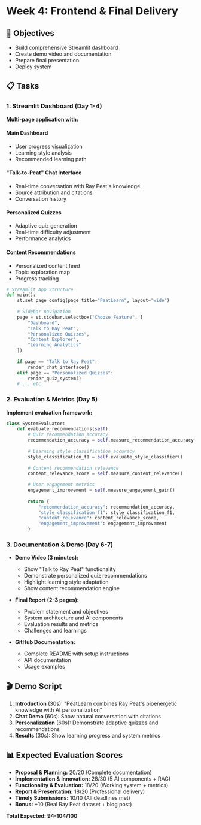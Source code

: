 # Week 4: Frontend & Final Delivery

## 🎯 Objectives
- Build comprehensive Streamlit dashboard
- Create demo video and documentation
- Prepare final presentation
- Deploy system

## 📋 Tasks

### 1. Streamlit Dashboard (Day 1-4)
**Multi-page application with:**

#### Main Dashboard
- User progress visualization
- Learning style analysis
- Recommended learning path

#### "Talk-to-Peat" Chat Interface
- Real-time conversation with Ray Peat's knowledge
- Source attribution and citations
- Conversation history

#### Personalized Quizzes
- Adaptive quiz generation
- Real-time difficulty adjustment
- Performance analytics

#### Content Recommendations
- Personalized content feed
- Topic exploration map
- Progress tracking

```python
# Streamlit App Structure
def main():
    st.set_page_config(page_title="PeatLearn", layout="wide")
    
    # Sidebar navigation
    page = st.sidebar.selectbox("Choose Feature", [
        "Dashboard",
        "Talk to Ray Peat", 
        "Personalized Quizzes",
        "Content Explorer",
        "Learning Analytics"
    ])
    
    if page == "Talk to Ray Peat":
        render_chat_interface()
    elif page == "Personalized Quizzes":
        render_quiz_system()
    # ... etc
```

### 2. Evaluation & Metrics (Day 5)
**Implement evaluation framework:**

```python
class SystemEvaluator:
    def evaluate_recommendations(self):
        # Quiz recommendation accuracy
        recommendation_accuracy = self.measure_recommendation_accuracy()
        
        # Learning style classification accuracy  
        style_classification_f1 = self.evaluate_style_classifier()
        
        # Content recommendation relevance
        content_relevance_score = self.measure_content_relevance()
        
        # User engagement metrics
        engagement_improvement = self.measure_engagement_gain()
        
        return {
            "recommendation_accuracy": recommendation_accuracy,
            "style_classification_f1": style_classification_f1,
            "content_relevance": content_relevance_score,
            "engagement_improvement": engagement_improvement
        }
```

### 3. Documentation & Demo (Day 6-7)
- **Demo Video (3 minutes):**
  - Show "Talk to Ray Peat" functionality
  - Demonstrate personalized quiz recommendations
  - Highlight learning style adaptation
  - Show content recommendation engine

- **Final Report (2-3 pages):**
  - Problem statement and objectives
  - System architecture and AI components
  - Evaluation results and metrics
  - Challenges and learnings

- **GitHub Documentation:**
  - Complete README with setup instructions
  - API documentation
  - Usage examples

## 🎬 Demo Script
1. **Introduction** (30s): "PeatLearn combines Ray Peat's bioenergetic knowledge with AI personalization"
2. **Chat Demo** (60s): Show natural conversation with citations
3. **Personalization** (60s): Demonstrate adaptive quizzes and recommendations
4. **Results** (30s): Show learning progress and system metrics

## 📊 Expected Evaluation Scores
- **Proposal & Planning:** 20/20 (Complete documentation)
- **Implementation & Innovation:** 28/30 (5 AI components + RAG)
- **Functionality & Evaluation:** 18/20 (Working system + metrics)
- **Report & Presentation:** 18/20 (Professional delivery)
- **Timely Submissions:** 10/10 (All deadlines met)
- **Bonus:** +10 (Real Ray Peat dataset + blog post)

**Total Expected: 94-104/100**
